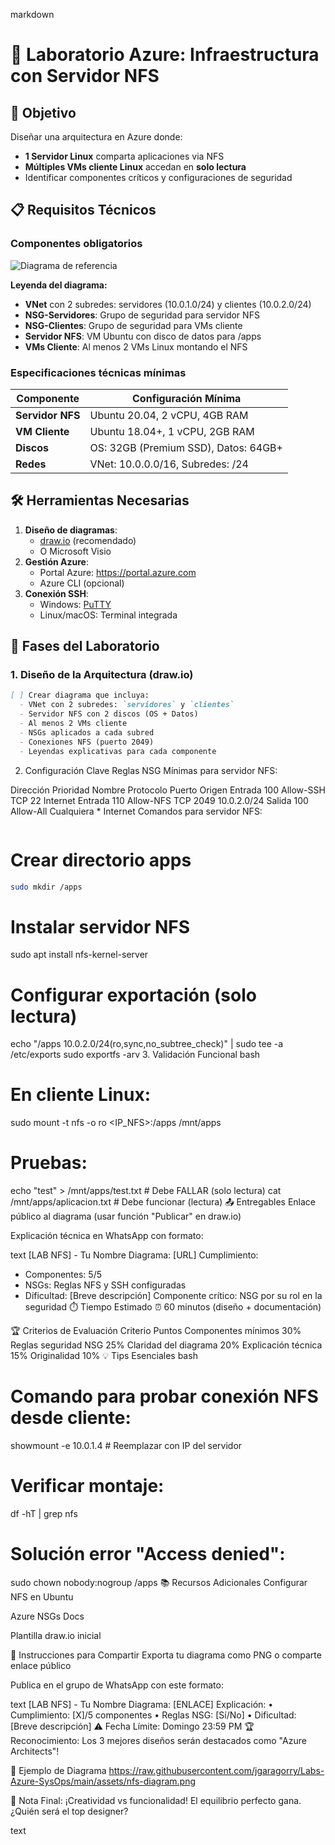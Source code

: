 markdown
# 🚀 Laboratorio Azure: Infraestructura con Servidor NFS

## 🎯 Objetivo
Diseñar una arquitectura en Azure donde:
- **1 Servidor Linux** comparta aplicaciones via NFS
- **Múltiples VMs cliente Linux** accedan en **solo lectura**
- Identificar componentes críticos y configuraciones de seguridad

## 📋 Requisitos Técnicos
### Componentes obligatorios
![Diagrama de referencia](https://raw.githubusercontent.com/jgaragorry/Labs-Azure-SysOps/main/assets/nfs-diagram.png)

**Leyenda del diagrama:**
- **VNet** con 2 subredes: servidores (10.0.1.0/24) y clientes (10.0.2.0/24)
- **NSG-Servidores**: Grupo de seguridad para servidor NFS
- **NSG-Clientes**: Grupo de seguridad para VMs cliente
- **Servidor NFS**: VM Ubuntu con disco de datos para /apps
- **VMs Cliente**: Al menos 2 VMs Linux montando el NFS

### Especificaciones técnicas mínimas
| Componente       | Configuración Mínima                     |
|------------------|------------------------------------------|
| **Servidor NFS** | Ubuntu 20.04, 2 vCPU, 4GB RAM           |
| **VM Cliente**   | Ubuntu 18.04+, 1 vCPU, 2GB RAM          |
| **Discos**       | OS: 32GB (Premium SSD), Datos: 64GB+    |
| **Redes**        | VNet: 10.0.0.0/16, Subredes: /24        |

## 🛠️ Herramientas Necesarias
1. **Diseño de diagramas**: 
   - [draw.io](https://app.diagrams.net/) (recomendado)
   - O Microsoft Visio
2. **Gestión Azure**: 
   - Portal Azure: https://portal.azure.com
   - Azure CLI (opcional)
3. **Conexión SSH**: 
   - Windows: [PuTTY](https://www.putty.org/)
   - Linux/macOS: Terminal integrada

## 📝 Fases del Laboratorio

### 1. Diseño de la Arquitectura (draw.io)
```markdown
[ ] Crear diagrama que incluya:
  - VNet con 2 subredes: `servidores` y `clientes`
  - Servidor NFS con 2 discos (OS + Datos)
  - Al menos 2 VMs cliente
  - NSGs aplicados a cada subred
  - Conexiones NFS (puerto 2049)
  - Leyendas explicativas para cada componente
```
2. Configuración Clave
Reglas NSG Mínimas para servidor NFS:

Dirección	Prioridad	Nombre	Protocolo	Puerto	Origen
Entrada	100	Allow-SSH	TCP	22	Internet
Entrada	110	Allow-NFS	TCP	2049	10.0.2.0/24
Salida	100	Allow-All	Cualquiera	*	Internet
Comandos para servidor NFS:
```

```
# Crear directorio apps
```bash
sudo mkdir /apps
```
# Instalar servidor NFS
sudo apt install nfs-kernel-server

# Configurar exportación (solo lectura)
echo "/apps 10.0.2.0/24(ro,sync,no_subtree_check)" | sudo tee -a /etc/exports
sudo exportfs -arv
3. Validación Funcional
bash
# En cliente Linux:
sudo mount -t nfs -o ro <IP_NFS>:/apps /mnt/apps

# Pruebas:
echo "test" > /mnt/apps/test.txt  # Debe FALLAR (solo lectura)
cat /mnt/apps/aplicacion.txt      # Debe funcionar (lectura)
📤 Entregables
Enlace público al diagrama (usar función "Publicar" en draw.io)

Explicación técnica en WhatsApp con formato:

text
[LAB NFS] - Tu Nombre
Diagrama: [URL]
Cumplimiento: 
- Componentes: 5/5 
- NSGs: Reglas NFS y SSH configuradas
- Dificultad: [Breve descripción]
Componente crítico: NSG por su rol en la seguridad
⏱️ Tiempo Estimado
⏰ 60 minutos (diseño + documentación)

🏆 Criterios de Evaluación
Criterio	Puntos
Componentes mínimos	30%
Reglas seguridad NSG	25%
Claridad del diagrama	20%
Explicación técnica	15%
Originalidad	10%
💡 Tips Esenciales
bash
# Comando para probar conexión NFS desde cliente:
showmount -e 10.0.1.4  # Reemplazar con IP del servidor

# Verificar montaje:
df -hT | grep nfs

# Solución error "Access denied":
sudo chown nobody:nogroup /apps
📚 Recursos Adicionales
Configurar NFS en Ubuntu

Azure NSGs Docs

Plantilla draw.io inicial

📲 Instrucciones para Compartir
Exporta tu diagrama como PNG o comparte enlace público

Publica en el grupo de WhatsApp con este formato:

text
[LAB NFS] - Tu Nombre
Diagrama: [ENLACE]
Explicación: 
• Cumplimiento: [X]/5 componentes
• Reglas NSG: [Sí/No]
• Dificultad: [Breve descripción]
⚠️ Fecha Límite: Domingo 23:59 PM
🏆 Reconocimiento: Los 3 mejores diseños serán destacados como "Azure Architects"!

📌 Ejemplo de Diagrama
https://raw.githubusercontent.com/jgaragorry/Labs-Azure-SysOps/main/assets/nfs-diagram.png

💬 Nota Final:
¡Creatividad vs funcionalidad! El equilibrio perfecto gana. ¿Quién será el top designer?

text
